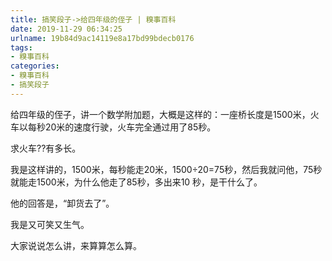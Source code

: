```yaml
---
title: 搞笑段子->给四年级的侄子 | 糗事百科
date: 2019-11-29 06:34:25
urlname: 19b84d9ac14119e8a17bd99bdecb0176
tags: 
- 糗事百科
categories:
- 糗事百科
- 搞笑段子
---
```

给四年级的侄子，讲一个数学附加题，大概是这样的：一座桥长度是1500米，火车以每秒20米的速度行驶，火车完全通过用了85秒。

求火车??有多长。

我是这样讲的，1500米，每秒能走20米，1500÷20=75秒，然后我就问他，75秒就能走1500米，为什么他走了85秒，多出来10 秒，是干什么了。

他的回答是，“卸货去了”。

我是又可笑又生气。

大家说说怎么讲，来算算怎么算。


